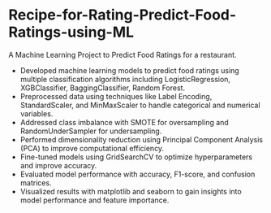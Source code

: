 # Recipe-for-Rating-Predict-Food-Ratings-using-ML
A Machine Learning Project to Predict Food Ratings for a restaurant.


- Developed machine learning models to predict food ratings using multiple classification algorithms including LogisticRegression, XGBClassifier, BaggingClassifier, Random Forest.
- Preprocessed data using techniques like Label Encoding, StandardScaler, and MinMaxScaler to handle categorical and numerical variables.
- Addressed class imbalance with SMOTE for oversampling and RandomUnderSampler for undersampling.
- Performed dimensionality reduction using Principal Component Analysis (PCA) to improve computational efficiency.
- Fine-tuned models using GridSearchCV to optimize hyperparameters and improve accuracy.
- Evaluated model performance with accuracy, F1-score, and confusion matrices.
- Visualized results with matplotlib and seaborn to gain insights into model performance and feature importance.




